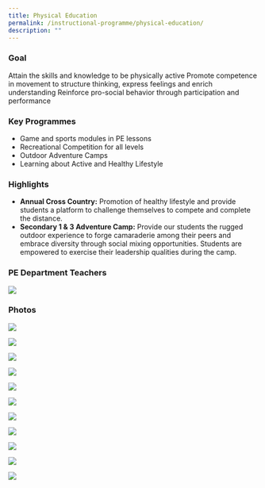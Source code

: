 ```yaml
---
title: Physical Education
permalink: /instructional-programme/physical-education/
description: ""
---
```

### Goal

Attain the skills and knowledge to be physically active
Promote competence in movement to structure thinking, express feelings and enrich understanding
Reinforce pro-social behavior through participation and performance

### Key Programmes

* Game and sports modules in PE lessons
* Recreational Competition for all levels
* Outdoor Adventure Camps
* Learning about Active and Healthy Lifestyle

### Highlights

* <b>Annual Cross Country:</b> Promotion of healthy lifestyle and provide students a platform to challenge themselves to compete and complete the distance.
* <b>Secondary 1 &amp; 3 Adventure Camp:</b> Provide our students the rugged outdoor experience to forge camaraderie among their peers and embrace diversity through social mixing opportunities. Students are empowered to exercise their leadership qualities during the camp.


### PE Department Teachers

![](/images/IP/PE/pe%20dept_2023.png)

### Photos

![](/images/IP/PE/2023/pe_2023_1.jpeg)

![](/images/IP/PE/2023/pe_2023_2.jpeg)

![](/images/IP/PE/2023/pe_2023_3.jpg)

![](/images/IP/PE/2023/pe_2023_6.jpeg)

![](/images/IP/PE/2023/pe_2023_7.jpeg)

![](/images/IP/PE/2023/pe_2023_8.jpeg)

![](/images/IP/PE/2023/pe_2023_9.jpeg)

![](/images/IP/PE/2023/pe_2023_10.jpeg)

![](/images/IP/PE/2023/pe_2023_11.jpeg)

![](/images/IP/PE/2023/pe_2023_13.jpeg)

![](/images/IP/PE/2023/pe_2023_14.jpeg)